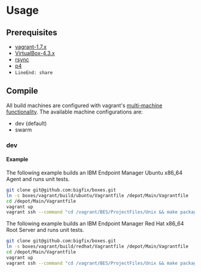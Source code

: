 # Usage
## Prerequisites
- [vagrant-1.7.x](http://www.vagrantup.com/downloads.html)
- [VirtualBox-4.3.x](https://www.virtualbox.org/wiki/Downloads)
- [rsync](https://rsync.samba.org/download.html)
- [p4](http://www.perforce.com/downloads)
 - `LineEnd: share`

## Compile
All build machines are configured with vagrant's [multi-machine functionality](https://docs.vagrantup.com/v2/multi-machine/index.html). The available machine configurations are:

- dev (default)
- swarm

### dev
#### Example
The following example builds an IBM Endpoint Manager Ubuntu x86_64 Agent and runs unit tests.

```bash
git clone git@github.com:bigfix/boxes.git
ln -s boxes/vagrant/build/ubuntu/Vagrantfile /depot/Main/Vagrantfile
cd /depot/Main/Vagrantfile
vagrant up
vagrant ssh --command "cd /vagrant/BES/ProjectFiles/Unix && make package && make unittests"
```

The following example builds an IBM Endpoint Manager Red Hat x86_64 Root Server and runs unit tests.

```bash
git clone git@github.com:bigfix/boxes.git
ln -s boxes/vagrant/build/redhat/Vagrantfile /depot/Main/Vagrantfile
cd /depot/Main/Vagrantfile
vagrant up
vagrant ssh --command "cd /vagrant/BES/ProjectFiles/Unix && make package_server && make unittests"
```
